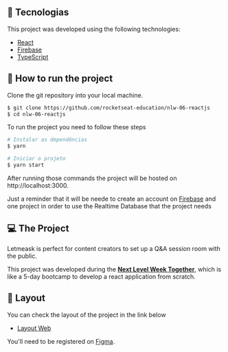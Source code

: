 
<br>

## 🧪 Tecnologias

This project was developed using the following technologies:

- [React](https://reactjs.org)
- [Firebase](https://firebase.google.com/)
- [TypeScript](https://www.typescriptlang.org/)

## 🚀 How to run the project

Clone the git repository into your local machine.

```bash
$ git clone https://github.com/rocketseat-education/nlw-06-reactjs
$ cd nlw-06-reactjs
```

To run the project you need to follow these steps
```bash
# Instalar as dependências
$ yarn

# Iniciar o projeto
$ yarn start
```
After running those commands the project will be hosted on http://localhost:3000.

Just a reminder that it will be neede to create an account on [Firebase](https://firebase.google.com/) and one project in order to use the Realtime Database that the project needs

## 💻 The Project

Letmeask is perfect for content creators to set up a Q&A session room with the public.

This project was developed during the **[Next Level Week Together](https://nextlevelweek.com/)**, which is like a 5-day bootcamp to develop a react application from scratch.


## 🔖 Layout

You can check the layout of the project in the link below

- [Layout Web](https://www.figma.com/file/u0BQK8rCf2KgzcukdRRCWh/Letmeask/duplicate) 

You'll need to be registered on [Figma](http://figma.com/).


